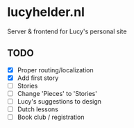 # lucyhelder.nl

Server & frontend for Lucy's personal site

## TODO

- [x] Proper routing/localization
- [x] Add first story
- [ ] Stories
- [ ] Change 'Pieces' to 'Stories'
- [ ] Lucy's suggestions to design
- [ ] Dutch lessons
- [ ] Book club / registration
